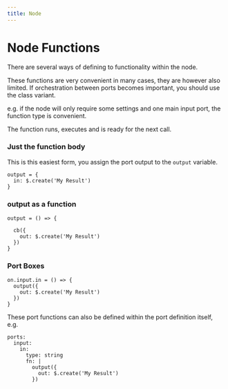```yaml
---
title: Node
---
```


# Node Functions
There are several ways of defining to functionality within the node.

These functions are very convenient in many cases, they are however also limited.
If orchestration between ports becomes important, you should use the class variant.

e.g. if the node will only require some settings and one main input port, the function type is convenient.

The function runs, executes and is ready for the next call.


### Just the function body

This is this easiest form, you assign the port output to the `output` variable.

```
output = {
  in: $.create('My Result')
}
```

### output as a function

```
output = () => {

  cb({
    out: $.create('My Result')
  })
}
```

### Port Boxes

```
on.input.in = () => {
  output({
    out: $.create('My Result')
  })
}
```

These port functions can also be defined within the port definition itself, e.g.
```
ports:
  input:
    in:
      type: string
      fn: |
        output({
          out: $.create('My Result')
        })
```

